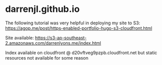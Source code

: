 # darrenjl.github.io

The following tutorial was very helpful in deploying my site to S3: https://agop.me/post/https-enabled-portfolio-hugo-s3-cloudfront.html

Site available: https://s3-ap-southeast-2.amazonaws.com/darrenlyons.me/index.html

Index available on cloudfront @ d20vftveg9pzpb.cloudfront.net but static resources not available for some reason
